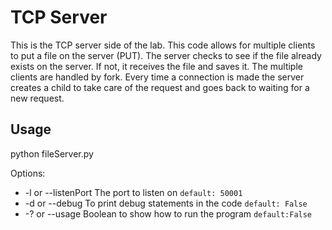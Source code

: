 # TCP Server

This is the TCP server side of the lab. This code allows for multiple clients to put a file on the server (PUT).
The server checks to see if the file already exists on the server. If not, it receives the file and saves it. The
multiple clients are handled by fork. Every time a connection is made the server creates a child to take care of
the request and goes back to waiting for a new request.

## Usage

python fileServer.py

Options:
* -l or --listenPort The port to listen on				        `default: 50001`
* -d or --debug      To print debug statements in the code      `default: False`
* -? or --usage      Boolean to show how to run the program	    `default:False`
